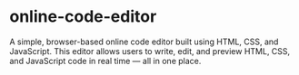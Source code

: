# online-code-editor
A simple, browser-based online code editor built using HTML, CSS, and JavaScript. This editor allows users to write, edit, and preview HTML, CSS, and JavaScript code in real time — all in one place.

